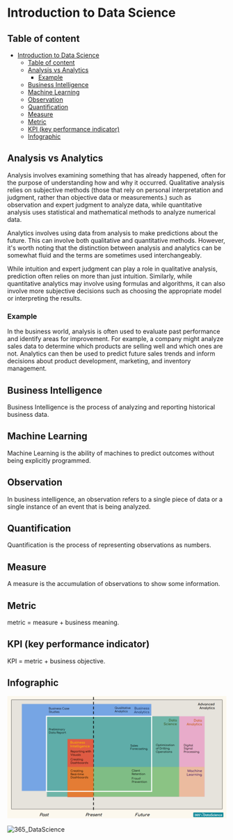 # Introduction to Data Science

## Table of content

- [Introduction to Data Science](#introduction-to-data-science)
  - [Table of content](#table-of-content)
  - [Analysis vs Analytics](#analysis-vs-analytics)
    - [Example](#example)
  - [Business Intelligence](#business-intelligence)
  - [Machine Learning](#machine-learning)
  - [Observation](#observation)
  - [Quantification](#quantification)
  - [Measure](#measure)
  - [Metric](#metric)
  - [KPI (key performance indicator)](#kpi-key-performance-indicator)
  - [Infographic](#infographic)

## Analysis vs Analytics

Analysis involves examining something that has already happened, often for the purpose of understanding how and why it occurred. Qualitative analysis relies on subjective methods (those that rely on personal interpretation and judgment, rather than objective data or measurements.) such as observation and expert judgment to analyze data, while quantitative analysis uses statistical and mathematical methods to analyze numerical data.

Analytics involves using data from analysis to make predictions about the future. This can involve both qualitative and quantitative methods. However, it's worth noting that the distinction between analysis and analytics can be somewhat fluid and the terms are sometimes used interchangeably.

While intuition and expert judgment can play a role in qualitative analysis, prediction often relies on more than just intuition. Similarly, while quantitative analytics may involve using formulas and algorithms, it can also involve more subjective decisions such as choosing the appropriate model or interpreting the results.

### Example

In the business world, analysis is often used to evaluate past performance and identify areas for improvement. For example, a company might analyze sales data to determine which products are selling well and which ones are not. Analytics can then be used to predict future sales trends and inform decisions about product development, marketing, and inventory management.

## Business Intelligence

Business Intelligence is the process of analyzing and reporting historical business data.

## Machine Learning

Machine Learning is the ability of machines to predict outcomes without being explicitly programmed.

## Observation

In business intelligence, an observation refers to a single piece of data or a single instance of an event that is being analyzed.

## Quantification

Quantification is the process of representing observations as numbers.

## Measure

A measure is the accumulation of observations to show some information.

## Metric

metric = measure + business meaning.

## KPI (key performance indicator)

KPI = metric + business objective.

## Infographic

![DataScience_Diagram](DataScience_Diagram.png)

![365_DataScience](365_DataScience.png.png)
